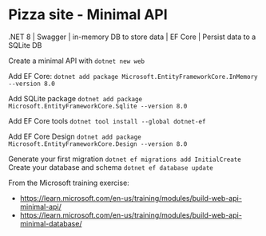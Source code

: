 # Pizza site - Minimal API

.NET 8 | Swagger | in-memory DB to store data | EF Core | Persist data to a SQLite DB

Create a minimal API with `dotnet new web`

Add EF Core:
    `dotnet add package Microsoft.EntityFrameworkCore.InMemory --version 8.0`

Add SQLite package
    `dotnet add package Microsoft.EntityFrameworkCore.Sqlite --version 8.0`

Add EF Core tools
    `dotnet tool install --global dotnet-ef`

Add EF Core Design
    `dotnet add package Microsoft.EntityFrameworkCore.Design --version 8.0`

Generate your first migration
    `dotnet ef migrations add InitialCreate`
Create your database and schema
    `dotnet ef database update`

From the Microsoft training exercise:
- https://learn.microsoft.com/en-us/training/modules/build-web-api-minimal-api/
- https://learn.microsoft.com/en-us/training/modules/build-web-api-minimal-database/
